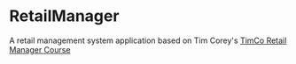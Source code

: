 # RetailManager
A retail management system application based on Tim Corey's [TimCo Retail Manager Course](https://youtube.com/playlist?list=PLLWMQd6PeGY0bEMxObA6dtYXuJOGfxSPx)
